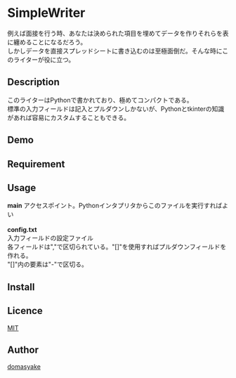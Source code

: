 SimpleWriter
====
例えば面接を行う時、あなたは決められた項目を埋めてデータを作りそれらを表に纏めることになるだろう。<br>
しかしデータを直接スプレッドシートに書き込むのは至極面倒だ。そんな時にこのライターが役に立つ。<br>
## Description
このライターはPythonで書かれており、極めてコンパクトである。<br>
標準の入力フィールドは記入とプルダウンしかないが、Pythonとtkinterの知識があれば容易にカスタムすることもできる。<br>
## Demo

## Requirement

## Usage
**main**
アクセスポイント。Pythonインタプリタからこのファイルを実行すればよい<br>
<br>
**config.txt**<br>
入力フィールドの設定ファイル<br>
各フィールドは","で区切られている。"[]"を使用すればプルダウンフィールドを作れる。<br>
"[]"内の要素は"-"で区切る。
## Install

## Licence

[MIT](https://github.com/tcnksm/tool/blob/master/LICENCE)

## Author

[domasyake](https://github.com/domasyake)
